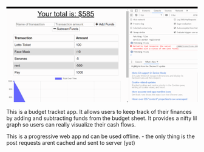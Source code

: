 ![](budgetTrackerGif.gif)

This is a budget tracket app. It allows users to keep track of their finances by adding and subtracting funds from the budget sheet. It provides a nifty lil graph so users can really visualize their cash flows. 

This is a progressive web app nd can be used offline.
    - the only thing is the post requests arent cached and sent to server (yet)